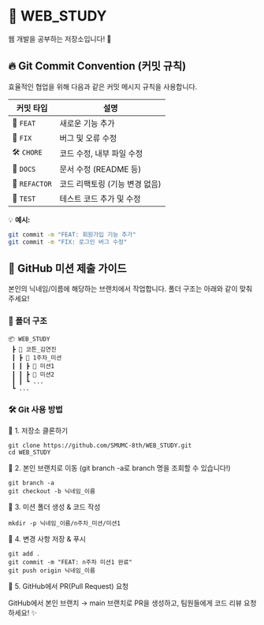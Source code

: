 # 🌟 WEB_STUDY

웹 개발을 공부하는 저장소입니다! 🚀  

## 🔥 Git Commit Convention (커밋 규칙)  
효율적인 협업을 위해 다음과 같은 커밋 메시지 규칙을 사용합니다.  

| 커밋 타입 | 설명 |
|-----------|------------------------------------------------|
| 🎉 `FEAT` | 새로운 기능 추가 |
| 🐛 `FIX` | 버그 및 오류 수정 |
| 🛠 `CHORE` | 코드 수정, 내부 파일 수정 |
| 📝 `DOCS` | 문서 수정 (README 등) |
| 🔄 `REFACTOR` | 코드 리팩토링 (기능 변경 없음) |
| 🧪 `TEST` | 테스트 코드 추가 및 수정 |

💡 **예시:**  
```bash
git commit -m "FEAT: 회원가입 기능 추가"
git commit -m "FIX: 로그인 버그 수정"
```

## 🚀 GitHub 미션 제출 가이드
본인의 닉네임/이름에 해당하는 브랜치에서 작업합니다.
폴더 구조는 아래와 같이 맞춰 주세요!

### 📂 폴더 구조
```
📦 WEB_STUDY
 ┣ 📂 코튼_김연진  
 ┃ ┣ 📂 1주차_미션  
 ┃ ┃ ┣ 📂 미션1
 ┃ ┃ ┣ 📂 미션2  
 ┃ ┃ ┗ ...  
 ┗ ...
 ```
### 🛠 Git 사용 방법

📌 1. 저장소 클론하기
```
git clone https://github.com/SMUMC-8th/WEB_STUDY.git
cd WEB_STUDY
```
📌 2. 본인 브랜치로 이동 
(git branch -a로 branch 명을 조회할 수 있습니다!)
```
git branch -a 
git checkout -b 닉네임_이름
```
📌 3. 미션 폴더 생성 & 코드 작성
```
mkdir -p 닉네임_이름/n주차_미션/미션1
```
📌 4. 변경 사항 저장 & 푸시
```
git add .
git commit -m "FEAT: n주차 미션1 완료"
git push origin 닉네임_이름
```
📌 5. GitHub에서 PR(Pull Request) 요청

GitHub에서 본인 브랜치 → main 브랜치로 PR을 생성하고, 팀원들에게 코드 리뷰 요청하세요! ✨
